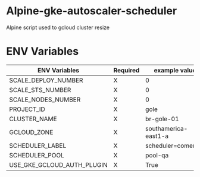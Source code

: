 
Alpine-gke-autoscaler-scheduler
===============================

Alpine script used to gcloud cluster resize

# ENV Variables

| ENV Variables | Required | example value |
|---|---|---|
| SCALE_DEPLOY_NUMBER  | X | 0 |
| SCALE_STS_NUMBER  | X | 0 |
| SCALE_NODES_NUMBER  | X | 0 |
| PROJECT_ID   | X | gole |
| CLUSTER_NAME | X | br-gole-01 |
| GCLOUD_ZONE  | X | southamerica-east1-a |
| SCHEDULER_LABEL | X | scheduler=comercial |
| SCHEDULER_POOL | X | pool-qa |
| USE_GKE_GCLOUD_AUTH_PLUGIN | X | True |
